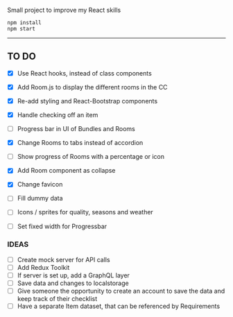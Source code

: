 Small project to improve my React skills

```
npm install
npm start
```

---
## TO DO

- [x] Use React hooks, instead of class components
- [x] Add Room.js to display the different rooms in the CC
- [x] Re-add styling and React-Bootstrap components
- [x] Handle checking off an item
- [ ] Progress bar in UI of Bundles and Rooms
- [x] Change Rooms to tabs instead of accordion
- [ ] Show progress of Rooms with a percentage or icon
- [x] Add Room component as collapse
- [x] Change favicon
- [ ] Fill dummy data
- [ ] Icons / sprites for quality, seasons and weather
- [ ] Set fixed width for Progressbar


### IDEAS

- [ ] Create mock server for API calls
- [ ] Add Redux Toolkit
- [ ] If server is set up, add a GraphQL layer
- [ ] Save data and changes to localstorage
- [ ] Give someone the opportunity to create an account to save the data and keep track of their checklist
- [ ] Have a separate Item dataset, that can be referenced by Requirements